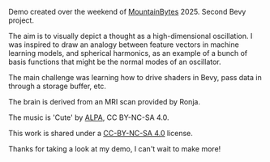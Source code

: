 Demo created over the weekend of [MountainBytes](https://www.mountainbytes.ch/) 2025. Second Bevy project.

The aim is to visually depict a thought as a high-dimensional oscillation. I was inspired to draw an analogy between feature vectors in machine learning models, and spherical harmonics, as an example of a bunch of basis functions that might be the normal modes of an oscillator.

The main challenge was learning how to drive shaders in Bevy, pass data in through a storage buffer, etc.

The brain is derived from an MRI scan provided by Ronja.

The music is 'Cute' by [ALPA](https://demozoo.org/sceners/59844/), CC BY-NC-SA 4.0.

This work is shared under a [CC-BY-NC-SA 4.0](https://creativecommons.org/licenses/by-nc-sa/4.0/deed.en) license.

Thanks for taking a look at my demo, I can't wait to make more!
